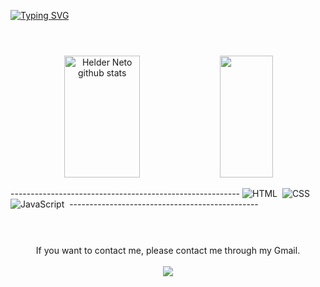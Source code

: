 #

  <br>
  
[![Typing SVG](https://readme-typing-svg.herokuapp.com/?color=00bfbf&size=35&center=true&vCenter=true&width=1000&lines=Hy,+My+name+is+Helder+Neto,+i'm+17+years+old;I+live+in+Rio+Verde-GO,+Brazil;I'm+currently+studying;HTML,+CSS,+and+JavaScript!!+:%29)](https://git.io/typing-svg)

#

  <br>

<div align="center">  
  <img width="49%" height="195px" src="https://github-readme-stats.vercel.app/api?username=heldernf&show_icons=true&count_private=true&hide_border=true&title_color=00bfbf&icon_color=00bfbf&text_color=c9d1d9&bg_color=0d1117" alt="Helder Neto github stats" /> 
  <img width="41%" height="195px" src="https://github-readme-stats.vercel.app/api/top-langs/?username=heldernf&layout=compact&hide_border=true&title_color=00bfbf&text_color=00bfbf&bg_color=0d1117" />
</div>

 --------------------------------------------------------- ![HTML](https://img.shields.io/badge/-HTML-0D1117?style=for-the-badge&logo=html5&labelColor=0D1117)&nbsp;
  ![CSS](https://img.shields.io/badge/-CSS-0D1117?style=for-the-badge&logo=CSS3&logoColor=1572B6&labelColor=0D1117)&nbsp;
  ![JavaScript](https://img.shields.io/badge/-JavaScript-0D1117?style=for-the-badge&logo=javascript&labelColor=0D1117&textColor=0D1117)&nbsp; -----------------------------------------------

#
  
<div align="center">
  <br>
  If you want to contact me, please contact me through my Gmail.
  <br><br>
  <a href="mailto:contacthelder2005@gmail.com"><img src="https://img.shields.io/badge/-Gmail-%23333?style=for-the-badge&logo=gmail&logoColor=white" target="_blank"></a>
</div>
  
#
